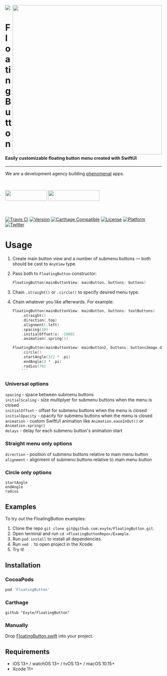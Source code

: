 <img src="https://github.com/exyte/FloatingButton/blob/master/Assets/header.png">
<img align="right" src="https://raw.githubusercontent.com/exyte/FloatingButton/master/Assets/demo.gif" width="480" />

<p><h1 align="left">FloatingButton</h1></p>

<p><h4>Easily customizable floating button menu created with SwiftUI</h4></p>

___

<p> We are a development agency building
  <a href="https://clutch.co/profile/exyte#review-731233">phenomenal</a> apps.</p>

</br>

<a href="https://exyte.com/contacts"><img src="https://i.imgur.com/vGjsQPt.png" width="134" height="34"></a> <a href="https://twitter.com/exyteHQ"><img src="https://i.imgur.com/DngwSn1.png" width="165" height="34"></a>

</br></br>
[![Travis CI](https://travis-ci.org/exyte/FloatingButton.svg?branch=master)](https://travis-ci.org/exyte/FloatingButton)
[![Version](https://img.shields.io/cocoapods/v/FloatingButton.svg?style=flat)](http://cocoapods.org/pods/FloatingButton)
[![Carthage Compatible](https://img.shields.io/badge/Carthage-compatible-0473B3.svg?style=flat)](https://github.com/Carthage/Carthage)
[![License](https://img.shields.io/cocoapods/l/FloatingButton.svg?style=flat)](http://cocoapods.org/pods/FloatingButton)
[![Platform](https://img.shields.io/cocoapods/p/FloatingButton.svg?style=flat)](http://cocoapods.org/pods/FloatingButton)
[![Twitter](https://img.shields.io/badge/Twitter-@exyteHQ-blue.svg?style=flat)](http://twitter.com/exyteHQ)

# Usage

1. Create main button view and a number of submenu buttons — both should be cast to `AnyView` type.
2. Pass both to `FloatingButton` constructor:

   ```swift
   FloatingButton(mainButtonView: mainButton, buttons: buttons)
   ```
3. Chain `.straight()` or `.circle()` to specify desired menu type.
4. Chain whatever you like afterwards. For example:
    ```swift
    FloatingButton(mainButtonView: mainButton, buttons: textButtons)
        .straight()
        .direction(.top)
        .alignment(.left)
        .spacing(10)
        .initialOffset(x: -1000)
        .animation(.spring())

    FloatingButton(mainButtonView: mainButton2, buttons: buttonsImage.dropLast())
        .circle()
        .startAngle(3/2 * .pi)
        .endAngle(2 * .pi)
        .radius(70)
        ```

### Universal options
`spacing` - space between submenu buttons  
`initialScaling` - size multiplyer for submenu buttons when the menu is closed  
`initialOffset` - offset for submenu buttons when the menu is closed  
`initialOpacity` - opacity for submenu buttons when the menu is closed  
`animation` - custom SwiftUI animation like `Animation.easeInOut()` or `Animation.spring()`  
`delays` - delay for each submenu button's animation start

### Straight menu only options

`direction` - position of submenu buttons relative to main menu button  
`alignment` - alignment of submenu buttons relative to main menu button 

### Circle only options

`startAngle`  
`endAngle`  
`radius`

## Examples

To try out the FloatingButton examples:
1. Clone the repo `git clone git@github.com:exyte/FloatingButton.git`.
2. Open terminal and run `cd <FloatingButtonRepo>/Example`.
3. Run `pod install` to install all dependencies.
4. Run `xed .` to open project in the Xcode.
5. Try it!

## Installation

### CocoaPods

```ruby
pod 'FloatingButton'
```

### Carthage

```ogdl
github "Exyte/FloatingButton"
```

### Manually

Drop [FloatingButton.swift](https://github.com/exyte/FloatingButton/blob/master/Source/FloatingButton.swift) into your project.

## Requirements

* iOS 13+ / watchOS 13+ / tvOS 13+ / macOS 10.15+
* Xcode 11+
